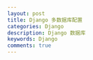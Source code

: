 ```yaml
---
layout: post
title: Django 多数据库配置
categories: Django
description: Django 数据库
keywords: Django
comments: true
---
```


